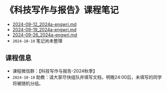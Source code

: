 # 《科技写作与报告》课程笔记

- [2024-09-12_2024a-engwri.md](../../data/2024a-engwri/2024-09-12_2024a-engwri.md)
- [2024-09-19_2024a-engwri.md](../../data/2024a-engwri/2024-09-19_2024a-engwri.md)
- [2024-09-26_2024a-engwri.md](../../data/2024a-engwri/2024-09-26_2024a-engwri.md)
- `2024-10-10` 笔记尚未整理

## 课程信息

- 课程微信群：【科技写作与报告-2024秋季】
- `2024-10-10` 助教：请大家尽快组队并填写文档，明晚24:00后，未填写的同学将被随机分组。

